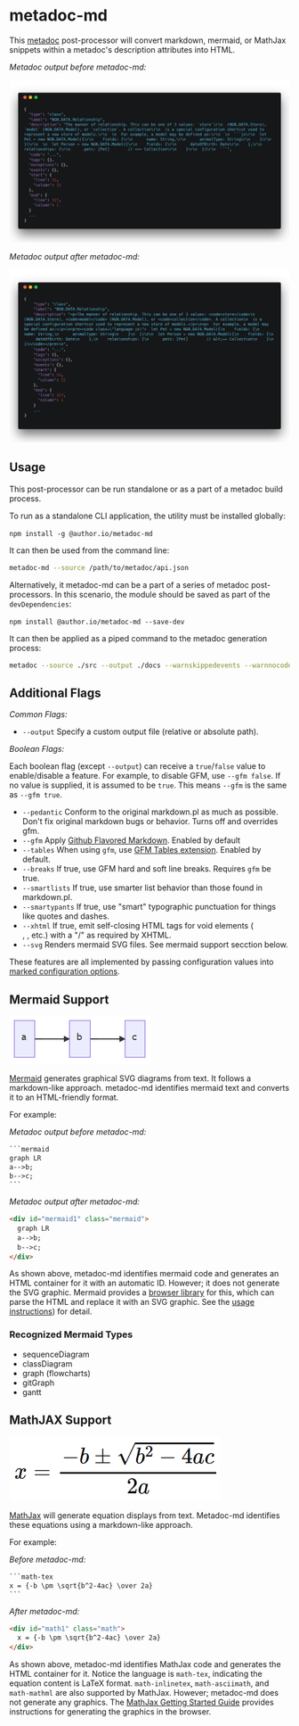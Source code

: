 # metadoc-md

This [metadoc](https://github.com/author/metadoc) post-processor will convert markdown, mermaid, or MathJax snippets within a metadoc's description attributes into HTML.

_Metadoc output before metadoc-md:_

![Input](https://github.com/author/metadoc-md/raw/master/input.png)

_Metadoc output after metadoc-md:_

![Output](https://github.com/author/metadoc-md/raw/master/output.png)

## Usage

This post-processor can be run standalone or as a part of a metadoc build process.

To run as a standalone CLI application, the utility must be installed globally:

`npm install -g @author.io/metadoc-md`

It can then be used from the command line:

```sh
metadoc-md --source /path/to/metadoc/api.json
```

Alternatively, it metadoc-md can be a part of a series of metadoc post-processors. In this scenario, the module should be saved as part of the `devDependencies`:

`npm install @author.io/metadoc-md --save-dev`

It can then be applied as a piped command to the metadoc generation process:

```sh
metadoc --source ./src --output ./docs --warnskippedevents --warnnocode --ignore ./work/in/progress | metadoc-md
```

## Additional Flags

_Common Flags:_

- `--output` Specify a custom output file (relative or absolute path).

_Boolean Flags:_

Each boolean flag (except `--output`) can receive a `true`/`false` value to enable/disable a feature. For example, to disable GFM, use `--gfm false`. If no value is supplied, it is assumed to be `true`. This means `--gfm` is the same as `--gfm true`.

- `--pedantic` Conform to the original markdown.pl as much as possible. Don't fix original markdown bugs or behavior. Turns off and overrides gfm.
- `--gfm` Apply [Github Flavored Markdown](https://github.github.com/gfm/). Enabled by default
- `--tables` When using `gfm`, use [GFM Tables extension](https://github.github.com/gfm/#tables-extension-). Enabled by default.
- `--breaks` 	If true, use GFM hard and soft line breaks. Requires `gfm` be true.
- `--smartlists` If true, use smarter list behavior than those found in markdown.pl.
- `--smartypants` If true, use "smart" typographic punctuation for things like quotes and dashes.
- `--xhtml` If true, emit self-closing HTML tags for void elements (<br/>, <img/>, etc.) with a "/" as required by XHTML.
- `--svg` Renders mermaid SVG files. See mermaid support secction below.

These features are all implemented by passing configuration values into [marked configuration options](https://marked.js.org/#/USING_ADVANCED.md#options).

## Mermaid Support

![Mermaid Graph](https://github.com/author/metadoc-md/raw/master/mermaid.png)

[Mermaid](https://github.com/knsv/mermaid) generates graphical SVG diagrams from text. It follows a markdown-like approach. metadoc-md identifies mermaid text and converts it to an HTML-friendly format.

For example:

_Metadoc output before metadoc-md:_

````
```mermaid
graph LR
a-->b;
b-->c;
```
````

_Metadoc output after metadoc-md:_

```html
<div id="mermaid1" class="mermaid">
  graph LR
  a-->b;
  b-->c;
</div>
```

As shown above, metadoc-md identifies mermaid code and generates an HTML container for it with an automatic ID. However; it does not generate the SVG graphic. Mermaid provides a [browser library](https://www.jsdelivr.com/package/npm/mermaid) for this, which can parse the HTML and replace it with an SVG graphic. See the [usage instructions](https://mermaidjs.github.io/mermaidAPI.html)) for detail.

### Recognized Mermaid Types

- sequenceDiagram
- classDiagram
- graph (flowcharts)
- gitGraph
- gantt

## MathJAX Support

![MathJax](https://github.com/author/metadoc-md/raw/master/mathjax.png)

[MathJax](http://mathjax.org/) will generate equation displays from text. Metadoc-md identifies these equations using a markdown-like approach.

For example:

_Before metadoc-md:_

````
```math-tex
x = {-b \pm \sqrt{b^2-4ac} \over 2a}
```
````

_After metadoc-md:_

```html
<div id="math1" class="math">
  x = {-b \pm \sqrt{b^2-4ac} \over 2a}
</div>
```

As shown above, metadoc-md identifies MathJax code and generates the HTML container for it. Notice the language is `math-tex`, indicating the equation content is LaTeX format. `math-inlinetex`, `math-asciimath`, and `math-mathml` are also supported by MathJax. However; metadoc-md does not generate any graphics. The [MathJax Getting Started Guide](https://www.mathjax.org/#gettingstarted) provides instructions for generating the graphics in the browser.
